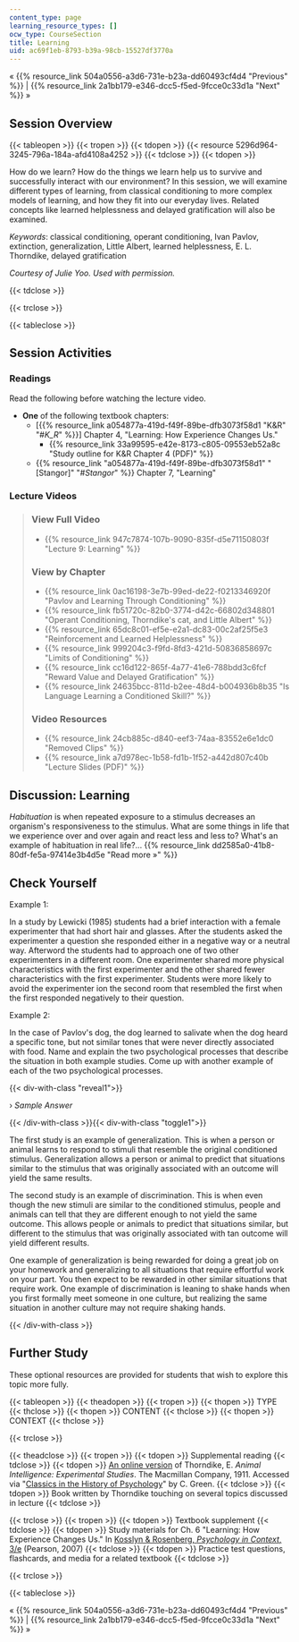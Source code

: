 ```yaml
---
content_type: page
learning_resource_types: []
ocw_type: CourseSection
title: Learning
uid: ac69f1eb-8793-b39a-98cb-15527df3770a
---
```


« {{% resource_link 504a0556-a3d6-731e-b23a-dd60493cf4d4 "Previous" %}} | {{% resource_link 2a1bb179-e346-dcc5-f5ed-9fcce0c33d1a "Next" %}} »

Session Overview
----------------

{{< tableopen >}}
{{< tropen >}}
{{< tdopen >}}
{{< resource 5296d964-3245-796a-184a-afd4108a4252 >}}
{{< tdclose >}}
{{< tdopen >}}


How do we learn? How do the things we learn help us to survive and successfully interact with our environment? In this session, we will examine different types of learning, from classical conditioning to more complex models of learning, and how they fit into our everyday lives. Related concepts like learned helplessness and delayed gratification will also be examined.

_Keywords_: classical conditioning, operant conditioning, Ivan Pavlov, extinction, generalization, Little Albert, learned helplessness, E. L. Thorndike, delayed gratification

_Courtesy of Julie Yoo. Used with permission._


{{< tdclose >}}

{{< trclose >}}

{{< tableclose >}}

Session Activities
------------------

### Readings

Read the following before watching the lecture video.

*   **One** of the following textbook chapters:
    *   \[{{% resource_link a054877a-419d-f49f-89be-dfb3073f58d1 "K&R" "#_K_R_" %}}\] Chapter 4, "Learning: How Experience Changes Us."
        *   {{% resource_link 33a99595-e42e-8173-c805-09553eb52a8c "Study outline for K&R Chapter 4 (PDF)" %}} 
    *   {{% resource_link "a054877a-419d-f49f-89be-dfb3073f58d1" "\[Stangor\]" "#_Stangor_" %}} Chapter 7, "Learning"

### Lecture Videos

> ### View Full Video
> 
> *   {{% resource_link 947c7874-107b-9090-835f-d5e71150803f "Lecture 9: Learning" %}}
> 
> ### View by Chapter
> 
> *   {{% resource_link 0ac16198-3e7b-99ed-de22-f0213346920f "Pavlov and Learning Through Conditioning" %}}
> *   {{% resource_link fb51720c-82b0-3774-d42c-66802d348801 "Operant Conditioning, Thorndike's cat, and Little Albert" %}}
> *   {{% resource_link 65dc8c01-ef5e-e2a1-dc83-00c2af25f5e3 "Reinforcement and Learned Helplessness" %}}
> *   {{% resource_link 999204c3-f9fd-8fd3-421d-50836858697c "Limits of Conditioning" %}}
> *   {{% resource_link cc16d122-865f-4a77-41e6-788bdd3c6fcf "Reward Value and Delayed Gratification" %}}
> *   {{% resource_link 24635bcc-811d-b2ee-48d4-b004936b8b35 "Is Language Learning a Conditioned Skill?" %}}
> 
> ### Video Resources
> 
> *   {{% resource_link 24cb885c-d840-eef3-74aa-83552e6e1dc0 "Removed Clips" %}}
> *   {{% resource_link a7d978ec-1b58-fd1b-1f52-a442d807c40b "Lecture Slides (PDF)" %}}

Discussion: Learning
--------------------

_Habituation_ is when repeated exposure to a stimulus decreases an organism's responsiveness to the stimulus. What are some things in life that we experience over and over again and react less and less to? What's an example of habituation in real life?... {{% resource_link dd2585a0-41b8-80df-fe5a-97414e3b4d5e "Read more »" %}}

Check Yourself
--------------

Example 1:

In a study by Lewicki (1985) students had a brief interaction with a female experimenter that had short hair and glasses. After the students asked the experimenter a question she responded either in a negative way or a neutral way. Afterword the students had to approach one of two other experimenters in a different room. One experimenter shared more physical characteristics with the first experimenter and the other shared fewer characteristics with the first experimenter. Students were more likely to avoid the experimenter ion the second room that resembled the first when the first responded negatively to their question.

Example 2:

In the case of Pavlov's dog, the dog learned to salivate when the dog heard a specific tone, but not similar tones that were never directly associated with food. Name and explain the two psychological processes that describe the situation in both example studies. Come up with another example of each of the two psychological processes.

{{< div-with-class "reveal1">}}

› _Sample Answer_

{{< /div-with-class >}}{{< div-with-class "toggle1">}}

The first study is an example of generalization. This is when a person or animal learns to respond to stimuli that resemble the original conditioned stimulus. Generalization allows a person or animal to predict that situations similar to the stimulus that was originally associated with an outcome will yield the same results.

The second study is an example of discrimination. This is when even though the new stimuli are similar to the conditioned stimulus, people and animals can tell that they are different enough to not yield the same outcome. This allows people or animals to predict that situations similar, but different to the stimulus that was originally associated with tan outcome will yield different results.

One example of generalization is being rewarded for doing a great job on your homework and generalizing to all situations that require effortful work on your part. You then expect to be rewarded in other similar situations that require work. One example of discrimination is leaning to shake hands when you first formally meet someone in one culture, but realizing the same situation in another culture may not require shaking hands.

{{< /div-with-class >}}

Further Study
-------------

These optional resources are provided for students that wish to explore this topic more fully.

{{< tableopen >}}
{{< theadopen >}}
{{< tropen >}}
{{< thopen >}}
TYPE
{{< thclose >}}
{{< thopen >}}
CONTENT
{{< thclose >}}
{{< thopen >}}
CONTEXT
{{< thclose >}}

{{< trclose >}}

{{< theadclose >}}
{{< tropen >}}
{{< tdopen >}}
Supplemental reading
{{< tdclose >}}
{{< tdopen >}}
[An online version](http://psychclassics.yorku.ca/Thorndike/Animal/) of Thorndike, E. _Animal Intelligence: Experimental Studies_. The Macmillan Company, 1911. Accessed via "[Classics in the History of Psychology](http://psychclassics.yorku.ca/index.htm)" by C. Green.
{{< tdclose >}}
{{< tdopen >}}
Book written by Thorndike touching on several topics discussed in lecture
{{< tdclose >}}

{{< trclose >}}
{{< tropen >}}
{{< tdopen >}}
Textbook supplement
{{< tdclose >}}
{{< tdopen >}}
Study materials for Ch. 6 "Learning: How Experience Changes Us." In [Kosslyn & Rosenberg, _Psychology in Context_, 3/e](http://www.pearsonhighered.com/educator/product/Fundamentals-of-Psychology-in-Context/9780205507573.page) (Pearson, 2007)
{{< tdclose >}}
{{< tdopen >}}
Practice test questions, flashcards, and media for a related textbook
{{< tdclose >}}

{{< trclose >}}

{{< tableclose >}}

« {{% resource_link 504a0556-a3d6-731e-b23a-dd60493cf4d4 "Previous" %}} | {{% resource_link 2a1bb179-e346-dcc5-f5ed-9fcce0c33d1a "Next" %}} »